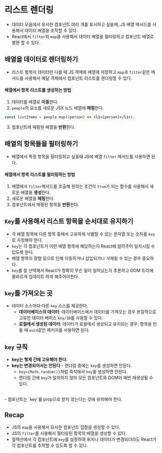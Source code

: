 # 리스트 렌더링

- 데이터 모음에서 유사한 컴포넌트 여러 개를 표시하고 싶을때, JS 배열 메서드를 사용해서 데이터 배열을 조작할 수 있다.
- React에서 `filter`와 `map`을 사용해서 데이터 배열을 필터링하고 컴포넌트 배열로 별환 할 수 있다.

## 배열을 데이터로 렌더링하기

- 리스트 항목이 데이터만 다를 때 JS 객체와 배열에 저장하고 `map`과 `filter`같은 메서드를 사용해서 해달 객체에서 컴포넌트 리스트를 렌더링할 수 있다.

#### 배열에서 항목 리스트를 생성하는 방법

1. 데이터를 배열로 **이동**한다.
2. `people`의 요소를 새로운 JSX 노드 배열에 **매핑**한다.

```jsx
const listItems = people.map((person) => <li>{person}</li>);
```

3. 컴포넌트에 매핑된 배열을 **반환**한다.

## 배열의 항목들을 필터링하기

- 배열에서 특정 항목을 필터링하고 싶을때 JS에 배열 `filter` 메서드를 사용하면 된다.

#### 배열에서 항목 리스트를 필터링하는 방법

1. 배열에서 `filter`메서드를 호출해 원하는 조건이 `true`가 되는 함수를 사용해서 새로운 배열을 **생성**한다.
2. 새로운 배열을 **매핑**한다.
3. 컴포넌트에서 매핑된 항목을 **반환**한다.

## `Key`를 사용해서 리스트 항목을 순서대로 유지하기

- 각 배열 항목에 다른 항목 중에서 고유하게 식별할 수 있는 문자열 또는 숫자를 `key`로 지정해야 한다.
- `key`는 각 컴포넌트가 어떤 배열 항목에 해당하는지 React에 알려주어 일치시킬 수 있도록 한다.
- 배열 항목이 정렬 등으로 인해 이동하거나 삽입되거나 삭제될 수 있는 경우 중요하다.
- `key`를 잘 선택해서 React가 정확히 무슨 일이 일어났는지 추론하고 DOM 트리에 올바르게 업데이트 하게 해주어야한다.

## `key`를 가져오는 곳

- 데이터 소스마다 다른 `key` 소스를 제공한다.
  - **데이터베이스의 데이터**: 데이터베이스에서 데이터를 가져오는 경우 본질적으로 고유한 데이터 베이스 `key/ID`를 사용할 수 있다.
  - **로컬에서 생성된 데이터**: 데이터가 로컬에서 생성되고 유지되는 경우, 항목을 만들 때 `uuid`같은 패키지를 사용하면 된다.

## `key` 규칙

- **key는 형제 간에 고유해야 한다.**
- **key는 변경되어서는 안된다** - 렌더링 중에는 `key`를 생성하면 안된다.
  - `key={Math.random()}`처럼 즉석에서 `key`를 생성하면 안된다.
  - 렌더링 간에 `key`가 일치하지 않아 모든 컴포넌트와 DOM이 매번 재생성될 수 있다.

<br />
- 컴포넌트는 `key`를 prop으로 받지 않는다는 것에 유의해야 한다.

## Recap

- JS의 `map`을 사용해서 유사한 컴포넌트 집합을 생성할 수 있다.
- JS의 `filter`를 사용해서 필터링된 항목의 배열을 생성할 수 있다.
- 컬렉션에서 각 컴포넌트에 `key`를 설정하여 위치나 데이터가 변경되더라도 React가 각 컴포넌트를 추적할 수 있도록 할 수 있다.
